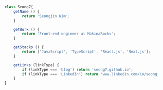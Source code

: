 ```js
class Seong7{
    getName () {
        return 'Seongjin Kim';
    }

    getWork () {
        return 'Front-end engineer at MakinaRocks';
    }

    getStacks () {
        return ['JavaScript', 'TypeScript', 'React.js', 'Next.js'];
    }

    getLinks (linkType) {
        if (linkType === 'blog') return 'seong7.github.io';
        if (linkType === 'LinkedIn') return 'www.linkedin.com/in/seongjin-kim-b3651312a'
    }
}
```


<!--
**seong7/seong7** is a ✨ _special_ ✨ repository because its `README.md` (this file) appears on your GitHub profile.

Here are some ideas to get you started:

- 🔭 I’m currently working on ...
- 🌱 I’m currently learning ...
- 👯 I’m looking to collaborate on ...
- 🤔 I’m looking for help with ...
- 💬 Ask me about ...
- 📫 How to reach me: ...
- 😄 Pronouns: ...
- ⚡ Fun fact: ...
-->
